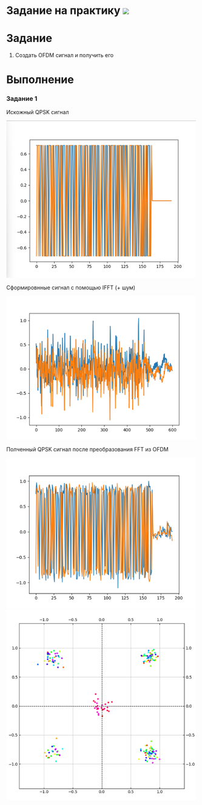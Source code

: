 # Задание на практику ![](https://img.shields.io/badge/Done-green.svg)

# Задание
1. Создать OFDM сигнал и получить его


# Выполнение
### Задание 1

Искожный QPSK сигнал  

<img src="./photo/3.png" width="500" />     

Сформировнные сигнал с помощью IFFT (+ шум)

<img src="./photo/1.png" width="500" />     

Полченный QPSK сигнал после преобразования FFT из OFDM

<img src="./photo/2.png" width="500" />    

<img src="./photo/4.png" width="500" /> 